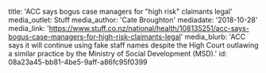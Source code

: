 title: 'ACC says bogus case managers for "high risk" claimants legal'
media_outlet: Stuff
media_author: 'Cate Broughton'
mediadate: '2018-10-28'
media_link: 'https://www.stuff.co.nz/national/health/108135251/acc-says-bogus-case-managers-for-high-risk-claimants-legal'
media_blurb: 'ACC says it will continue using fake staff names despite the High Court outlawing a similar practice by the Ministry of Social Development (MSD).'
id: 08a23a45-bb81-4be5-9aff-a86fc95f0399
